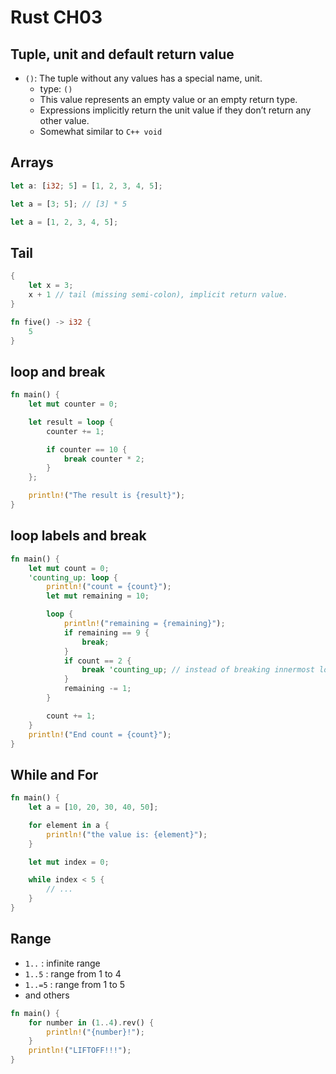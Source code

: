 # Rust CH03

## Tuple, unit and default return value

- `()`: The tuple without any values has a special name, unit.
  - type: `()`
  - This value represents an empty value or an empty return type.
  - Expressions implicitly return the unit value if they don’t return any other value.
  - Somewhat similar to `C++ void`

## Arrays

```rust
let a: [i32; 5] = [1, 2, 3, 4, 5];

let a = [3; 5]; // [3] * 5

let a = [1, 2, 3, 4, 5];
```

## Tail

```rust
{
    let x = 3;
    x + 1 // tail (missing semi-colon), implicit return value.
}
```

```rust
fn five() -> i32 {
    5
}
```

## loop and break

```rust
fn main() {
    let mut counter = 0;

    let result = loop {
        counter += 1;

        if counter == 10 {
            break counter * 2;
        }
    };

    println!("The result is {result}");
}
```

## loop labels and break

```rust
fn main() {
    let mut count = 0;
    'counting_up: loop {
        println!("count = {count}");
        let mut remaining = 10;

        loop {
            println!("remaining = {remaining}");
            if remaining == 9 {
                break;
            }
            if count == 2 {
                break 'counting_up; // instead of breaking innermost loop, outermost loop is stopped
            }
            remaining -= 1;
        }

        count += 1;
    }
    println!("End count = {count}");
}
```

## While and For

```rust
fn main() {
    let a = [10, 20, 30, 40, 50];

    for element in a {
        println!("the value is: {element}");
    }

    let mut index = 0;

    while index < 5 {
        // ...
    }
}
```

## Range

- `1..`    : infinite range
- `1..5`   : range from 1 to 4
- `1..=5`  : range from 1 to 5
- and others

```rust
fn main() {
    for number in (1..4).rev() {
        println!("{number}!");
    }
    println!("LIFTOFF!!!");
}
```